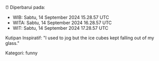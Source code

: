 ⏰ Diperbarui pada:
- WIB: Sabtu, 14 September 2024 15.28.57 UTC
- WITA: Sabtu, 14 September 2024 16.28.57 UTC
- WIT: Sabtu, 14 September 2024 17.28.57 UTC

Kutipan Inspiratif:
"I used to jog but the ice cubes kept falling out of my glass."


Kategori: funny

